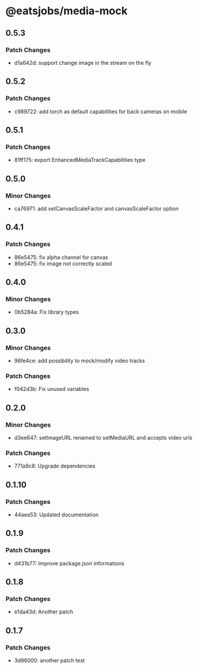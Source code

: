 # @eatsjobs/media-mock

## 0.5.3

### Patch Changes

- d1a642d: support change image in the stream on the fly

## 0.5.2

### Patch Changes

- c989722: add torch as default capabilities for back cameras on mobile

## 0.5.1

### Patch Changes

- 81ff175: export EnhancedMediaTrackCapabilities type

## 0.5.0

### Minor Changes

- ca76971: add setCanvasScaleFactor and canvasScaleFactor option

## 0.4.1

### Patch Changes

- 86e5475: fix alpha channel for canvas
- 86e5475: fix image not correctly scaled

## 0.4.0

### Minor Changes

- 0b5284a: Fix library types

## 0.3.0

### Minor Changes

- 96fe4ce: add possibility to mock/modify video tracks

### Patch Changes

- f042d3b: Fix unused variables

## 0.2.0

### Minor Changes

- d3ee647: setImageURL renamed to setMediaURL and accepts video urls

### Patch Changes

- 771a9c8: Upgrade dependencies

## 0.1.10

### Patch Changes

- 44aea53: Updated documentation

## 0.1.9

### Patch Changes

- d431b77: Improve package.json informations

## 0.1.8

### Patch Changes

- e1da43d: Another patch

## 0.1.7

### Patch Changes

- 3d96000: another patch test
